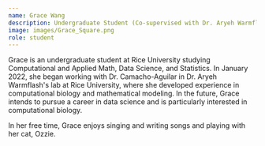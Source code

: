 ```yaml
---
name: Grace Wang
description: Undergraduate Student (Co-supervised with Dr. Aryeh Warmflash)
image: images/Grace_Square.png
role: student
---
```


Grace is an undergraduate student at Rice University studying Computational and Applied Math, Data Science, and Statistics. In January 2022, she began working with Dr. Camacho-Aguilar in Dr. Aryeh Warmflash's lab at Rice University, where she developed experience in computational biology and mathematical modeling. In the future, Grace intends to pursue a career in data science and is particularly interested in computational biology.

In her free time, Grace enjoys singing and writing songs and playing with her cat, Ozzie.
